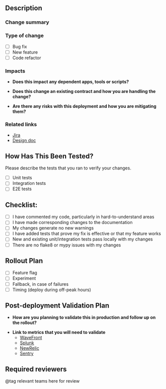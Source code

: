 ## Description
### Change summary
<!-- Add breif description of what has changed and why-->

### Type of change
- [ ] Bug fix
- [ ] New feature
- [ ] Code refactor

### Impacts
- **Does this impact any dependent apps, tools or scripts?**
<!--  Yes, this impacts...  -->

- **Does this change an existing contract and how you are handling the change?**
<!-- e.g. changing an API to raise an exception instead of returning None or a default value -->
<!-- Yes, this changes a function used in /v1/xxx/ ...  -->

- **Are there any risks with this deployment and how you are mitigating them?**
<!-- Yes, the risk is ... -->

### Related links
- [Jira](<Replace with Jira link>)
- [Design doc](<Replace with design doc link>)

## How Has This Been Tested?
Please describe the tests that you ran to verify your changes.
- [ ] Unit tests
- [ ] Integration tests
- [ ] E2E tests

## Checklist:
- [ ] I have commented my code, particularly in hard-to-understand areas
- [ ] I have made corresponding changes to the documentation
- [ ] My changes generate no new warnings
- [ ] I have added tests that prove my fix is effective or that my feature works
- [ ] New and existing unit/integration tests pass locally with my changes
- [ ] There are no flake8 or mypy issues with my changes

## Rollout Plan
<!-- Check one or more that apply -->
- [ ] Feature flag
- [ ] Experiment
- [ ] Fallback, in case of failures
- [ ] Timing (deploy during off-peak hours)

## Post-deployment Validation Plan
- **How are you planning to validate this in production and follow up on the rollout?**
<!-- I will turn on the feat flag and monitor ... -->
- **Link to metrics that you will need to validate**
   - [WaveFront](<link>)
   - [Splunk](<link>)
   - [NewRelic](<link>)
   - [Sentry](<link>)

## Required reviewers
@tag relevant teams here for review
